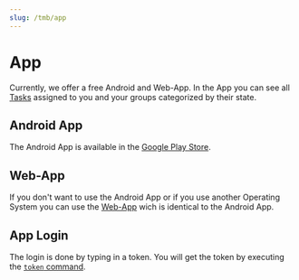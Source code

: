 ```yaml
---
slug: /tmb/app
---
```


# App

Currently, we offer a free Android and Web-App. In the App you can see all [Tasks](tasks.md) assigned to you and your groups categorized by their state.

## Android App
The Android App is available in the [Google Play Store](https://play.google.com/store/apps/details?id=de.bnder.team_manager_bot_app).

## Web-App
If you don't want to use the Android App or if you use another Operating System you can use the [Web-App](https://bnder.net/app) wich is identical to the Android App.

## App Login
The login is done by typing in a token. You will get the token by executing the [`token` command](all-commands.md#general-commands).